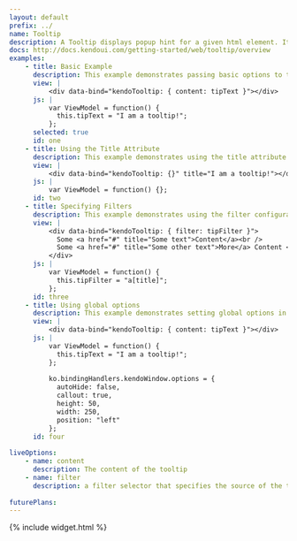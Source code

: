 ```yaml
---
layout: default
prefix: ../
name: Tooltip
description: A Tooltip displays popup hint for a given html element. Its content can be defined either as static text or loaded dynamically via AJAX.
docs: http://docs.kendoui.com/getting-started/web/tooltip/overview
examples:
    - title: Basic Example
      description: This example demonstrates passing basic options to the Tooltip plugin.
      view: |
          <div data-bind="kendoTooltip: { content: tipText }"></div>
      js: |
          var ViewModel = function() {
            this.tipText = "I am a tooltip!";
          };
      selected: true
      id: one
    - title: Using the Title Attribute
      description: This example demonstrates using the title attribute of a element for Tooltip content
      view: |
          <div data-bind="kendoTooltip: {}" title="I am a tooltip!"></div>
      js: |
          var ViewModel = function() {};
      id: two
    - title: Specifying Filters
      description: This example demonstrates using the filter configuration option 
      view: |
          <div data-bind="kendoTooltip: { filter: tipFilter }">
            Some <a href="#" title="Some text">Content</a><br />
            Some <a href="#" title="Some other text">More</a> Content <br />
          </div>
      js: |
          var ViewModel = function() {
            this.tipFilter = "a[title]";
          };
      id: three
    - title: Using global options
      description: This example demonstrates setting global options in *ko.bindingHandlers.kendoTooltip.options*. This helps to simplify the markup for settings that can be used as a default for all instances of this widget.
      view: |
          <div data-bind="kendoTooltip: { content: tipText }"></div>
      js: |
          var ViewModel = function() {
            this.tipText = "I am a tooltip!";
          };
         
          ko.bindingHandlers.kendoWindow.options = {
            autoHide: false,
            callout: true,
            height: 50,
            width: 250,
            position: "left"
          };
      id: four
      
liveOptions:
    - name: content
      description: The content of the tooltip
    - name: filter
      description: a filter selector that specifies the source of the tooltip texts
      
futurePlans:
---
```


{% include widget.html %}
